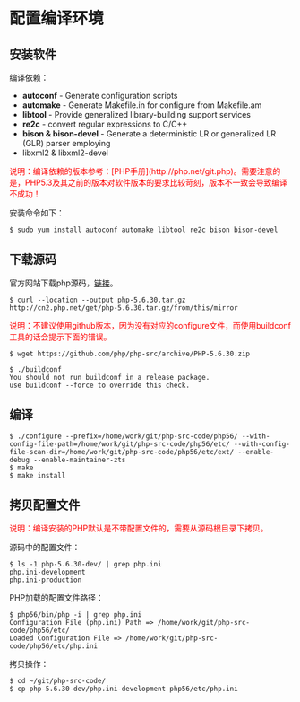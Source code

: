 # 配置编译环境

## 安装软件

编译依赖：
- **autoconf** - Generate configuration scripts
- **automake** - Generate Makefile.in for configure from Makefile.am
- **libtool** - Provide generalized library-building support services
- **re2c** - convert regular expressions to C/C++
- **bison & bison-devel** - Generate a deterministic LR or generalized LR (GLR) parser employing
- libxml2 & libxml2-devel 

<font color="red">
说明：编译依赖的版本参考：[PHP手册](http://php.net/git.php)。需要注意的是，PHP5.3及其之前的版本对软件版本的要求比较苛刻，版本不一致会导致编译不成功！
</font>

安装命令如下：

```
$ sudo yum install autoconf automake libtool re2c bison bison-devel
```


## 下载源码

官方网站下载php源码，[链接](http://php.net/downloads.php)。

```
$ curl --location --output php-5.6.30.tar.gz http://cn2.php.net/get/php-5.6.30.tar.gz/from/this/mirror
```

<font color="red">
说明：不建议使用github版本，因为没有对应的configure文件，而使用buildconf工具的话会提示下面的错误。
</font>

```
$ wget https://github.com/php/php-src/archive/PHP-5.6.30.zip
```
```
$ ./buildconf 
You should not run buildconf in a release package.
use buildconf --force to override this check.
```


## 编译

```
$ ./configure --prefix=/home/work/git/php-src-code/php56/ --with-config-file-path=/home/work/git/php-src-code/php56/etc/ --with-config-file-scan-dir=/home/work/git/php-src-code/php56/etc/ext/ --enable-debug --enable-maintainer-zts
$ make
$ make install
```


## 拷贝配置文件

<font color="red">
说明：编译安装的PHP默认是不带配置文件的，需要从源码根目录下拷贝。
</font>

源码中的配置文件：

```
$ ls -1 php-5.6.30-dev/ | grep php.ini
php.ini-development
php.ini-production
```

PHP加载的配置文件路径：

```
$ php56/bin/php -i | grep php.ini
Configuration File (php.ini) Path => /home/work/git/php-src-code/php56/etc/
Loaded Configuration File => /home/work/git/php-src-code/php56/etc/php.ini
```

拷贝操作：

```
$ cd ~/git/php-src-code/
$ cp php-5.6.30-dev/php.ini-development php56/etc/php.ini
```

